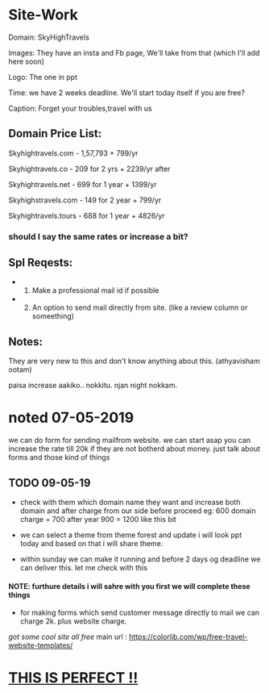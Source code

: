 # Site-Work

Domain: SkyHighTravels

Images: They have an insta and Fb page, We'll take from that (which I'll add here soon)

Logo: The one in ppt

Time: we have 2 weeks deadline. We'll start today itself if you are free?

Caption: Forget your troubles,travel with us

## Domain Price List:

Skyhightravels.com - 
1,57,793 + 799/yr

Skyhightravels.co - 
209 for 2 yrs + 2239/yr after

Skyhightravels.net -
699 for 1 year + 1399/yr

Skyhighstravels.com -
149 for 2 year + 799/yr

Skyhightravels.tours -
688 for 1 year + 4826/yr
### should I say the same rates or increase a bit?

## Spl Reqests:

- 1. Make a professional mail id if possible
- 2. An option to send mail directly from site. (like a review column or someething)

## Notes:

They are very new to this and don't know anything about this.
(athyavisham ootam)

paisa increase aakiko.. nokkitu. njan night nokkam.


# noted 07-05-2019
we can do form for sending mailfrom website. we can start asap
you can increase the rate till 20k if they are not botherd about money. just talk about forms and those kind of things

## TODO 09-05-19

- check with them which domain name they want and increase both domain and after charge from our side before proceed
   eg: 600 domain charge = 700 after year 900 = 1200 like this bit
 
- we can select a theme from theme forest and update i will look ppt today and based on that i will share theme.

- within sunday we can make it running and before 2 days og deadline we can deliver this. let me check with this

 #### NOTE: furthure details i will sahre with you first we will complete these things

- for making forms which send customer message directly to mail we can charge 2k. plus website charge.

*got some cool site all free*
main url : https://colorlib.com/wp/free-travel-website-templates/


# [THIS IS PERFECT !!](https://colorlib.com/preview/theme/taxa/contact.html)
